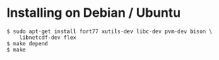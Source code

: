 Installing on Debian / Ubuntu
=============================

    $ sudo apt-get install fort77 xutils-dev libc-dev pvm-dev bison \
        libnetcdf-dev flex
    $ make depend
    $ make
